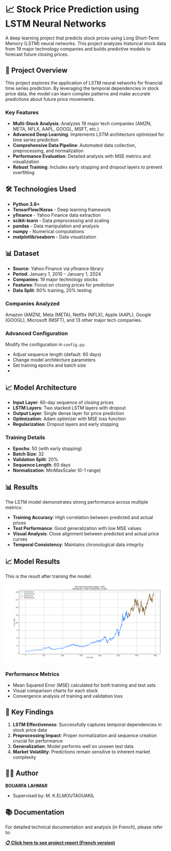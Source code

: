 # 📈 Stock Price Prediction using LSTM Neural Networks

A deep learning project that predicts stock prices using Long Short-Term Memory (LSTM) neural networks. This project analyzes historical stock data from 19 major technology companies and builds predictive models to forecast future closing prices.

## 🎯 Project Overview

This project explores the application of LSTM neural networks for financial time series prediction. By leveraging the temporal dependencies in stock price data, the model can learn complex patterns and make accurate predictions about future price movements.

### Key Features

- **Multi-Stock Analysis**: Analyzes 19 major tech companies (AMZN, META, NFLX, AAPL, GOOGL, MSFT, etc.)
- **Advanced Deep Learning**: Implements LSTM architecture optimized for time series prediction
- **Comprehensive Data Pipeline**: Automated data collection, preprocessing, and normalization
- **Performance Evaluation**: Detailed analysis with MSE metrics and visualization
- **Robust Training**: Includes early stopping and dropout layers to prevent overfitting

## 🛠️ Technologies Used

- **Python 3.8+**
- **TensorFlow/Keras** - Deep learning framework
- **yfinance** - Yahoo Finance data extraction
- **scikit-learn** - Data preprocessing and scaling
- **pandas** - Data manipulation and analysis
- **numpy** - Numerical computations
- **matplotlib/seaborn** - Data visualization

## 📊 Dataset

- **Source**: Yahoo Finance via yfinance library
- **Period**: January 1, 2010 - January 1, 2024
- **Companies**: 19 major technology stocks
- **Features**: Focus on closing prices for prediction
- **Data Split**: 80% training, 20% testing

### Companies Analyzed
Amazon (AMZN), Meta (META), Netflix (NFLX), Apple (AAPL), Google (GOOGL), Microsoft (MSFT), and 13 other major tech companies.


### Advanced Configuration

Modify the configuration in `config.py`:
- Adjust sequence length (default: 60 days)
- Change model architecture parameters
- Set training epochs and batch size
- 
## 📈 Model Architecture

- **Input Layer**: 60-day sequence of closing prices
- **LSTM Layers**: Two stacked LSTM layers with dropout
- **Output Layer**: Single dense layer for price prediction
- **Optimization**: Adam optimizer with MSE loss function
- **Regularization**: Dropout layers and early stopping

### Training Details
- **Epochs**: 50 (with early stopping)
- **Batch Size**: 32
- **Validation Split**: 20%
- **Sequence Length**: 60 days
- **Normalization**: MinMaxScaler (0-1 range)

## 📊 Results

The LSTM model demonstrates strong performance across multiple metrics:

- **Training Accuracy**: High correlation between predicted and actual prices
- **Test Performance**: Good generalization with low MSE values
- **Visual Analysis**: Close alignment between predicted and actual price curves
- **Temporal Consistency**: Maintains chronological data integrity

## 📈 Model Results

This is the result after training the model:

![Model Results](img.PNG)


### Performance Metrics
- Mean Squared Error (MSE) calculated for both training and test sets
- Visual comparison charts for each stock
- Convergence analysis of training and validation loss

## 🔬 Key Findings

1. **LSTM Effectiveness**: Successfully captures temporal dependencies in stock price data
2. **Preprocessing Impact**: Proper normalization and sequence creation crucial for performance
3. **Generalization**: Model performs well on unseen test data
4. **Market Volatility**: Predictions remain sensitive to inherent market complexity


## 👨‍💼 Author

**BOUARFA LAHMAR**
- Supervised by: M. K.ELMOUTAOUAKIL

## 📚 Documentation

For detailed technical documentation and analysis (in French), please refer to:

**[📋 Click here to see project report (French version)](rapport_lstm.pdf)**


